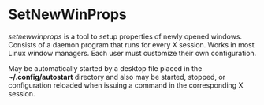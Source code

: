 # SetNewWinProps

*setnewwinprops* is a tool to setup properties of newly opened windows.
Consists of a daemon program that runs for every X session. Works in most Linux window managers.
Each user must customize their own configuration.

May be automatically started by a desktop file placed in the **~/.config/autostart** directory
and also may be started, stopped, or configuration reloaded
when issuing a command in the corresponding X session.
